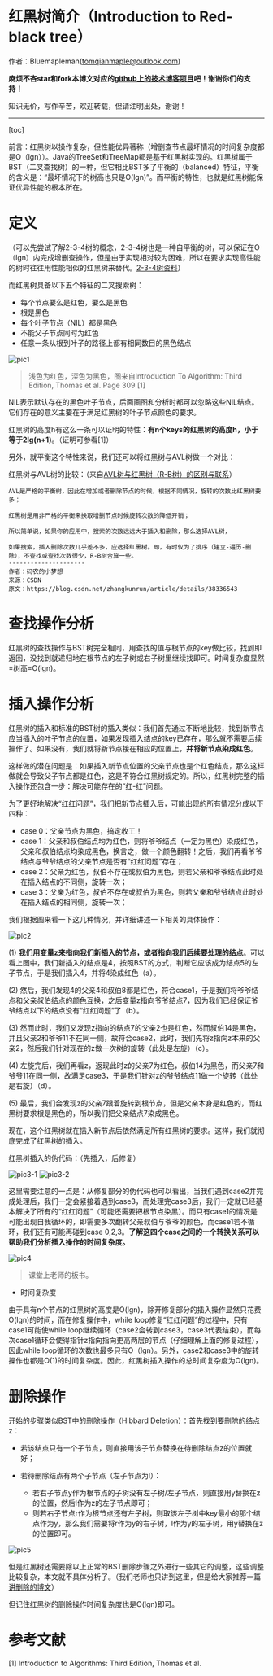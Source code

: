 # 红黑树简介（Introduction to Red-black tree）

作者：Bluemapleman(tomqianmaple@outlook.com)

**麻烦不吝star和fork本博文对应的[github上的技术博客项目](https://github.com/bluemapleman/MapleTechNotes)吧！谢谢你们的支持！**

知识无价，写作辛苦，欢迎转载，但请注明出处，谢谢！

***

[toc]

前言：红黑树以操作复杂，但性能优异著称（增删查节点最坏情况的时间复杂度都是O（lgn））。Java的TreeSet和TreeMap都是基于红黑树实现的。红黑树属于BST（二叉查找树）的一种，但它相比BST多了平衡的（balanced）特征，平衡的含义是：“最坏情况下的树高也只是O(lgn)”。而平衡的特性，也就是红黑树能保证优异性能的根本所在。


# 定义

（可以先尝试了解2-3-4树的概念，2-3-4树也是一种自平衡的树，可以保证在O（lgn）内完成增删查操作，但是由于实现相对较为困难，所以在要求实现高性能的树时往往用性能相似的红黑树来替代。[2-3-4树资料](http://www.cnblogs.com/nullzx/p/6111175.html)）

而红黑树具备以下五个特征的二叉搜索树：

- 每个节点要么是红色，要么是黑色
- 根是黑色
- 每个叶子节点（NIL）都是黑色
- 不能父子节点同时为红色
- 任意一条从根到叶子的路径上都有相同数目的黑色结点

![pic1](http://tech-blog-pictures.oss-cn-beijing.aliyuncs.com/2018/mapletechnotes/算法与数据结构/红黑树/pic1.png)

>浅色为红色，深色为黑色，图来自Introduction To Algorithm: Third Edition, Thomas et al. Page 309 [1]

NIL表示默认存在的黑色叶子节点，后面画图和分析时都可以忽略这些NIL结点。它们存在的意义主要在于满足红黑树的叶子节点颜色的要求。

红黑树的高度h有这么一条可以证明的特性：**有n个keys的红黑树的高度h，小于等于2lg(n+1)**。（证明可参看[1]）

另外，就平衡这个特性来说，我们还可以将红黑树与AVL树做一个对比：

红黑树与AVL树的比较：（来自[AVL树与红黑树（R-B树）的区别与联系](https://blog.csdn.net/zhangkunrun/article/details/38336543)）

```
AVL是严格的平衡树，因此在增加或者删除节点的时候，根据不同情况，旋转的次数比红黑树要多；

红黑树是用非严格的平衡来换取增删节点时候旋转次数的降低开销；

所以简单说，如果你的应用中，搜索的次数远远大于插入和删除，那么选择AVL树，

如果搜索，插入删除次数几乎差不多，应选择红黑树。即，有时仅为了排序（建立-遍历-删除），不查找或查找次数很少，R-B树合算一些。
--------------------- 
作者：码农的小梦想 
来源：CSDN 
原文：https://blog.csdn.net/zhangkunrun/article/details/38336543 
```

# 查找操作分析

红黑树的查找操作与BST树完全相同，用查找的值与根节点的key做比较，找到即返回，没找到就递归地在根节点的左子树或右子树里继续找即可。时间复杂度显然=树高=O(lgn)。

# 插入操作分析

红黑树的插入和标准的BST树的插入类似：我们首先通过不断地比较，找到新节点应当插入的叶子节点的位置，如果发现插入结点的key已存在，那么就不需要后续操作了。如果没有，我们就将新节点接在相应的位置上，**并将新节点染成红色**。

这样做的潜在问题是：如果插入新节点位置的父亲节点也是个红色结点，那么这样做就会导致父子节点都是红色，这是不符合红黑树规定的。所以，红黑树完整的插入操作还包含一步：解决可能存在的“红-红”问题。

为了更好地解决“红红问题”，我们把新节点插入后，可能出现的所有情况分成以下四种：

- case 0：父亲节点为黑色，搞定收工！
- case 1：父亲和叔伯结点均为红色，则将爷爷结点（一定为黑色）染成红色，父亲和叔伯结点均染成黑色，换言之，做一个颜色翻转！之后，我们再看爷爷结点与爷爷结点的父亲节点是否有“红红问题”存在；
- case 2：父亲为红色，叔伯不存在或叔伯为黑色，则若父亲和爷爷结点此时处在插入结点的不同侧，旋转一次；
- case 3：父亲为红色，叔伯不存在或叔伯为黑色，则若父亲和爷爷结点此时处在插入结点的相同侧，旋转一次；

我们根据图来看一下这几种情况，并详细讲述一下相关的具体操作：

![pic2](http://tech-blog-pictures.oss-cn-beijing.aliyuncs.com/2018/mapletechnotes/算法与数据结构/红黑树/pic2.png)

(1) **我们用变量z来指向我们新插入的节点，或者指向我们后续要处理的结点**。可以看上图中，我们新插入的结点是4，按照BST的方式，判断它应该成为结点5的左子节点，于是我们插入4，并将4染成红色（a）。

(2) 然后，我们发现4的父亲4和叔伯8都是红色，符合case1，于是我们将爷爷结点和父亲叔伯结点的颜色互换，之后变量z指向爷爷结点7，因为我们已经保证爷爷结点以下的结点没有“红红问题”了（b）。

(3) 然而此时，我们又发现z指向的结点7的父亲2也是红色，然而叔伯14是黑色，并且父亲2和爷爷11不在同一侧，故符合case2，此时，我们先将z指向z本来的父亲2，然后我们针对现在的z做一次树的旋转（此处是左旋）（c）。

(4) 左旋完后，我们再看z，返现此时z的父亲7为红色，叔伯14为黑色，而父亲7和爷爷11在同一侧，故满足case3，于是我们针对z的爷爷结点11做一个旋转（此处是右旋）（d）。

(5) 最后，我们会发现z的父亲7跟着旋转到根节点，但是父亲本身是红色的，而红黑树要求根是黑色的，所以我们把父亲结点7染成黑色。

现在，这个红黑树就在插入新节点后依然满足所有红黑树的要求。这样，我们就彻底完成了红黑树的插入。

红黑树插入的伪代码：（先插入，后修复）

![pic3-1](http://tech-blog-pictures.oss-cn-beijing.aliyuncs.com/2018/mapletechnotes/算法与数据结构/红黑树/pic3-1.png)
![pic3-2](http://tech-blog-pictures.oss-cn-beijing.aliyuncs.com/2018/mapletechnotes/算法与数据结构/红黑树/pic3-2.png)

这里需要注意的一点是：从修复部分的伪代码也可以看出，当我们遇到case2并完成处理后，我们一定会紧接着遇到case3，而处理完case3后，我们一定就已经基本解决了所有的“红红问题”（可能还需要把根节点染黑）。而只有case1的情况是可能出现自我循环的，即需要多次翻转父亲叔伯与爷爷的颜色，而case1若不循环，我们还有可能再碰到case 0,2,3。**了解这四个case之间的一个转换关系可以帮助我们分析插入操作的时间复杂度。**

![pic4](http://tech-blog-pictures.oss-cn-beijing.aliyuncs.com/2018/mapletechnotes/算法与数据结构/红黑树/pic4.png)

> 课堂上老师的板书。

- 时间复杂度

由于具有n个节点的红黑树的高度是O(lgn)，除开修复部分的插入操作显然只花费O(lgn)的时间，而在修复操作中，while loop修复“红红问题”的过程中，只有case1可能使while loop继续循环（case2会转到case3，case3代表结束），而每次case1循环会使得指针z指向指向更高两层的节点（仔细理解上面的修复过程），因此while loop循环的次数也最多只有O（lgn）。另外，case2和case3中的旋转操作也都是O(1)的时间复杂度。因此，红黑树插入操作的总时间复杂度为O(lgn)。

# 删除操作

开始的步骤类似BST中的删除操作（Hibbard Deletion）：首先找到要删除的结点z：

- 若该结点只有一个子节点，则直接用该子节点替换在待删除结点z的位置就好；

- 若待删除结点有两个子节点（左子节点为l）：

    - 若右子节点y作为根节点的子树没有左子树/左子节点，则直接用y替换在z的位置，然后l作为z的左子节点即可；
    - 则若右子节点r作为根节点还有左子树，则取该左子树中key最小的那个结点作为y，那么我们需要将r作为y的右子树，l作为y的左子树，用y替换在z的位置即可。

![pic5](http://tech-blog-pictures.oss-cn-beijing.aliyuncs.com/2018/mapletechnotes/算法与数据结构/红黑树/pic5.png)

但是红黑树还需要除以上正常的BST删除步骤之外进行一些其它的调整，这些调整比较复杂，本文就不具体分析了。（我们老师也只讲到这里，但是给大家推荐一篇[讲删除的博文](https://www.cnblogs.com/tongy0/p/5460623.html)）


但记住红黑树的删除操作时间复杂度也是O(lgn)即可。



# 参考文献

[1] Introduction to Algorithms: Third Edition, Thomas et al.





